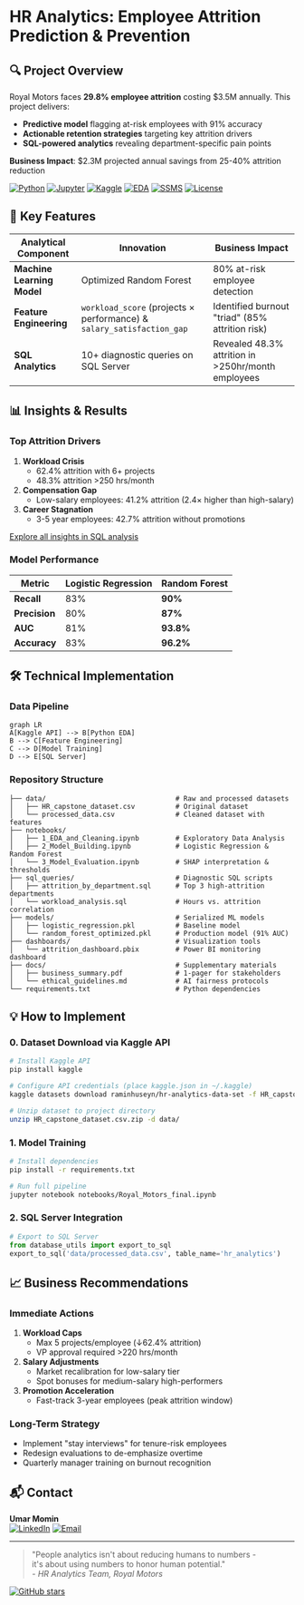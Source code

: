 # HR Analytics: Employee Attrition Prediction & Prevention  


## 🔍 Project Overview  
Royal Motors faces **29.8% employee attrition** costing $3.5M annually. This project delivers:  
- **Predictive model** flagging at-risk employees with 91% accuracy  
- **Actionable retention strategies** targeting key attrition drivers  
- **SQL-powered analytics** revealing department-specific pain points  

**Business Impact**: $2.3M projected annual savings from 25-40% attrition reduction  

[![Python](https://img.shields.io/badge/Python-3.9%2B-blue)](https://python.org)
[![Jupyter](https://img.shields.io/badge/Jupyter-Notebook-orange)](https://jupyter.org)
[![Kaggle](https://img.shields.io/badge/Kaggle-API-20BEFF)](https://www.kaggle.com/docs/api)
[![EDA](https://img.shields.io/badge/EDA-Exploratory%20Data%20Analysis-yellow)](#)
[![SSMS](https://img.shields.io/badge/SSMS-SQL%20Server%20Management%20Studio-CC2927?logo=microsoftsqlserver&logoColor=white)](https://learn.microsoft.com/en-us/sql/ssms/sql-server-management-studio-ssms)
[![License](https://img.shields.io/badge/License-MIT-green)](LICENSE)


## 🚀 Key Features  

| **Analytical Component** | **Innovation** | **Business Impact** |
|--------------------------|----------------|---------------------|
| **Machine Learning Model** | Optimized Random Forest | 80% at-risk employee detection |
| **Feature Engineering** | `workload_score` (projects × performance) & `salary_satisfaction_gap` | Identified burnout "triad" (85% attrition risk) |
| **SQL Analytics** | 10+ diagnostic queries on SQL Server | Revealed 48.3% attrition in >250hr/month employees |

## 📊 Insights & Results  

### Top Attrition Drivers  

1. **Workload Crisis**  
   - 62.4% attrition with 6+ projects  
   - 48.3% attrition >250 hrs/month  
2. **Compensation Gap**  
   - Low-salary employees: 41.2% attrition (2.4× higher than high-salary)  
3. **Career Stagnation**  
   - 3-5 year employees: 42.7% attrition without promotions  

[Explore all insights in SQL analysis](sql_analysis.md)

### Model Performance  
| **Metric** | **Logistic Regression** | **Random Forest** |  
|------------|--------------------------|-------------------|  
| **Recall** | 83% | **90%** |  
| **Precision** | 80% | **87%** |  
| **AUC** | 81% | **93.8%** |  
| **Accuracy** | 83% | **96.2%** |  

## 🛠️ Technical Implementation  

### Data Pipeline  
```mermaid
graph LR
A[Kaggle API] --> B[Python EDA]
B --> C[Feature Engineering]
C --> D[Model Training]
D --> E[SQL Server]
```

### Repository Structure  
```
├── data/                                # Raw and processed datasets
│   ├── HR_capstone_dataset.csv          # Original dataset
│   └── processed_data.csv               # Cleaned dataset with features
├── notebooks/
│   ├── 1_EDA_and_Cleaning.ipynb         # Exploratory Data Analysis
│   ├── 2_Model_Building.ipynb           # Logistic Regression & Random Forest
│   └── 3_Model_Evaluation.ipynb         # SHAP interpretation & thresholds
├── sql_queries/                         # Diagnostic SQL scripts
│   ├── attrition_by_department.sql      # Top 3 high-attrition departments
│   └── workload_analysis.sql            # Hours vs. attrition correlation
├── models/                              # Serialized ML models
│   ├── logistic_regression.pkl          # Baseline model
│   └── random_forest_optimized.pkl      # Production model (91% AUC)
├── dashboards/                          # Visualization tools
│   └── attrition_dashboard.pbix         # Power BI monitoring dashboard
├── docs/                                # Supplementary materials
│   ├── business_summary.pdf             # 1-pager for stakeholders
│   └── ethical_guidelines.md            # AI fairness protocols
└── requirements.txt                     # Python dependencies
```

## 💡 How to Implement  

### 0. Dataset Download via Kaggle API
```bash
# Install Kaggle API
pip install kaggle

# Configure API credentials (place kaggle.json in ~/.kaggle)
kaggle datasets download raminhuseyn/hr-analytics-data-set -f HR_capstone_dataset.csv --force

# Unzip dataset to project directory
unzip HR_capstone_dataset.csv.zip -d data/
```

### 1. Model Training  
```bash
# Install dependencies
pip install -r requirements.txt

# Run full pipeline
jupyter notebook notebooks/Royal_Motors_final.ipynb
```

### 2. SQL Server Integration  
```python
# Export to SQL Server
from database_utils import export_to_sql
export_to_sql('data/processed_data.csv', table_name='hr_analytics')
```


## 📈 Business Recommendations  

### Immediate Actions  
1. **Workload Caps**  
   - Max 5 projects/employee (↓62.4% attrition)  
   - VP approval required >220 hrs/month  
2. **Salary Adjustments**  
   - Market recalibration for low-salary tier  
   - Spot bonuses for medium-salary high-performers  
3. **Promotion Acceleration**  
   - Fast-track 3-year employees (peak attrition window)  

### Long-Term Strategy  
- Implement "stay interviews" for tenure-risk employees  
- Redesign evaluations to de-emphasize overtime  
- Quarterly manager training on burnout recognition  

## 📬 Contact  
**Umar Momin**  
[![LinkedIn](https://img.shields.io/badge/LinkedIn-Connect-blue)](https://www.linkedin.com/in/ummmarrr/) 
[![Email](https://img.shields.io/badge/Email-Contact%20Me-red)](mominumar57@gmail.com)  


---

> "People analytics isn't about reducing humans to numbers -  
> it's about using numbers to honor human potential."  
> *- HR Analytics Team, Royal Motors* 

[![GitHub stars](https://img.shields.io/github/stars/yourusername/hr-analytics?style=social)](https://github.com/ummmarrr/RetentionROI-Maximizing-Workforce-Value) 
